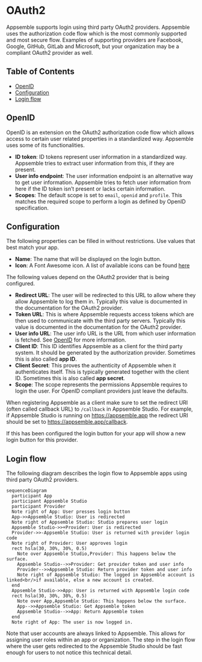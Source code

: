# OAuth2

Appsemble supports login using third party OAuth2 providers. Appsemble uses the authorization code
flow which is the most commonly supported and most secure flow. Examples of supporting providers are
Facebook, Google, GitHub, GitLab and Microsoft, but your organization may be a compliant OAuth2
provider as well.

## Table of Contents

- [OpenID](#openid)
- [Configuration](#configuration)
- [Login flow](#login-flow)

## OpenID

OpenID is an extension on the OAuth2 authorization code flow which allows access to certain user
related properties in a standardized way. Appsemble uses some of its functionalities.

- **ID token**: ID tokens represent user information in a standardized way. Appsemble tries to
  extract user information from this, if they are present.
- **User info endpoint**: The user information endpoint is an alternative way to get user
  information. Appsemble tries to fetch user information from here if the ID token isn’t present or
  lacks certain information.
- **Scopes**: The default scope is set to `email`, `openid` and `profile`. This matches the required
  scope to perform a login as defined by OpenID specification.

## Configuration

The following properties can be filled in without restrictions. Use values that best match your app.

- **Name**: The name that will be displayed on the login button.
- **Icon**: A Font Awesome icon. A list of available icons can be found
  [here](https://fontawesome.com/icons?m=free)

The following values depend on the OAuth2 provider that is being configured.

- **Redirect URL**: The user will be redirected to this URL to allow where they allow Appsemble to
  log them in. Typically this value is documented in the documentation for the OAuth2 provider.
- **Token URL**: This is where Appsemble requests access tokens which are then used to communicate
  with the third party servers. Typically this value is documented in the documentation for the
  OAuth2 provider.
- **User info URL**: The user info URL is the URL from which user information is fetched. See
  [OpenID](#OpenID) for more information.
- **Client ID**: This ID identifies Appsemble as a client for the third party system. It should be
  generated by the authorization provider. Sometimes this is also called **app ID**.
- **Client Secret**: This proves the authenticity of Appsemble when it authenticates itself. This is
  typically generated together with the client ID. Sometimes this is also called **app secret**.
- **Scope**: The scope represents the permissions Appsemble requires to login the user. For OpenID
  compliant providers just leave the defaults.

When registering Appsemble as a client make sure to set the redirect URI (often called callback URL)
to `/callback` in Appsemble Studio. For example, if Appsemble Studio is running on
<https://appsemble.app> the redirect URI should be set to <https://appsemble.app/callback>.

If this has been configured the login button for your app will show a new login button for this
provider.

## Login flow

The following diagram describes the login flow to Appsemble apps using third party OAuth2 providers.

```mermaid
sequenceDiagram
  participant App
  participant Appsemble Studio
  participant Provider
  Note right of App: User presses login button
  App->>Appsemble Studio: User is redirected
  Note right of Appsemble Studio: Studio prepares user login
  Appsemble Studio->>+Provider: User is redirected
  Provider->>-Appsemble Studio: User is returned with provider login code
  Note right of Provider: User approves login
  rect hsla(30, 30%, 30%, 0.5)
    Note over Appsemble Studio,Provider: This happens below the surface.
    Appsemble Studio-->>Provider: Get provider token and user info
    Provider-->>Appsemble Studio: Return provider token and user info
    Note right of Appsemble Studio: The logged in Appsemble account is linked<br/>if available, else a new account is created.
  end
  Appsemble Studio->>App: User is returned with Appsemble login code
  rect hsla(30, 30%, 30%, 0.5)
    Note over App,Appsemble Studio: This happens below the surface.
    App-->>Appsemble Studio: Get Appsemble token
    Appsemble Studio-->>App: Return Appsemble token
  end
  Note right of App: The user is now logged in.
```

Note that user accounts are always linked to Appsemble. This allows for assigning user roles within
an app or organization. The step in the login flow where the user gets redirected to the Appsemble
Studio should be fast enough for users to not notice this technical detail.
